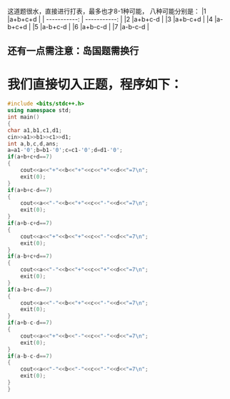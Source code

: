 这道题很水，直接进行打表，最多也才8-1种可能，
八种可能分别是：
|1  |a+b+c+d  |
| -----------: | -----------: |
|2  |a+b+c-d  |
|3  |a+b-c+d  |
|4  |a-b+c+d  |
|5  |a-b+c-d  |
|6  |a+b-c-d  |
|7  |a-b-c-d  |
## 还有一点需注意：岛国题需换行
# 我们直接切入正题，程序如下：
```cpp
#include <bits/stdc++.h>
using namespace std;
int main()
{
char a1,b1,c1,d1;
cin>>a1>>b1>>c1>>d1;
int a,b,c,d,ans;
a=a1-'0';b=b1-'0';c=c1-'0';d=d1-'0';
if(a+b+c+d==7)
{
    cout<<a<<"+"<<b<<"+"<<c<<"+"<<d<<"=7\n";
    exit(0);
}
if(a+b+c-d==7)
{
    cout<<a<<"-"<<b<<"+"<<c<<"-"<<d<<"=7\n";
    exit(0);
}
if(a+b-c+d==7)
{
    cout<<a<<"+"<<b<<"+"<<c<<"-"<<d<<"=7\n";
    exit(0);
}
if(a-b+c+d==7)
{
    cout<<a<<"-"<<b<<"+"<<c<<"+"<<d<<"=7\n";
    exit(0);
}
if(a-b+c-d==7)
{
    cout<<a<<"-"<<b<<"+"<<c<<"-"<<d<<"=7\n";
    exit(0);
}
if(a+b-c-d==7)
{
    cout<<a<<"+"<<b<<"-"<<c<<"-"<<d<<"=7\n";
    exit(0);
}
if(a-b-c-d==7)
{
    cout<<a<<"-"<<b<<"-"<<c<<"-"<<d<<"=7\n";
    exit(0);
}
}
```
